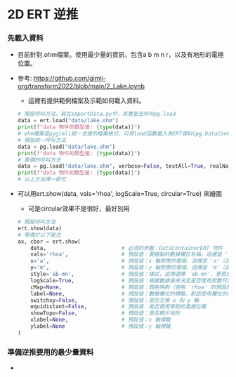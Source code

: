 # 2D ERT 逆推

### 先載入資料
+ 目前針對.ohm檔案。使用最少量的資訊，包含a b m n r，以及有地形的電極位置。
+ 參考: https://github.com/gimli-org/transform2022/blob/main/2_Lake.ipynb
  + 這裡有提供範例檔案及示範如何載入資料。
  ```python
  # 預設呼叫方法，寫在importData.py中，其實是去呼叫pg.load
  data = ert.load("data/lake.ohm")
  print(f"data 物件的類型是: {type(data)}")
  # ohm檔案是pygimli統一支援的檔案格式，可用load函數載入為ERT資料(pg.DataContainerERT)
  # 預設統一呼叫方法
  data = pg.load("data/lake.ohm")
  print(f"data 物件的類型是: {type(data)}")
  # 等價的呼叫方法
  data = pg.load("data/lake.ohm", verbose=False, testAll=True, realName=None)
  print(f"data 物件的類型是: {type(data)}")
  # 以上方法擇一即可
  ```
  
+ 可以用ert.show(data, vals='rhoa', logScale=True, circular=True) 來繪圖
  + 可是circular效果不是很好，最好別用
  ```python
  # 預設呼叫方法
  ert.show(data)
  # 等價於以下寫法
  ax, cbar = ert.show(
      data,                        # 必須的參數：DataContainerERT 物件
      vals='rhoa',                 # 預設值：要繪製的數據欄位名稱，這裡是 'rhoa'（電阻率）
      x='a',                       # 預設值：x 軸對應的電極，這裡是 'a'（源電極）
      y='m',                       # 預設值：y 軸對應的電極，這裡是 'm'（測量電極）
      style='ab-mn',               # 預設值：樣式，這裡選擇 'ab-mn'，意思是使用源電極和測量電極的各種組合
      logScale=True,               # 預設值：根據數據值來決定是否使用對數尺度，這裡默認使用對數尺度
      cMap=None,                   # 預設值：顏色映射（使用 'rhoa' 的預設顏色映射）
      label=None,                  # 預設值：數據欄位的標籤，默認使用欄位的單位
      switchxy=False,              # 預設值：是否交換 x 和 y 軸
      equidistant=False,           # 預設值：是否使用等距的電極位置
      showTopo=False,              # 預設值：是否顯示地形
      xlabel=None,                 # 預設值：x 軸標籤
      ylabel=None                  # 預設值：y 軸標籤
  )
  ```
### 準備逆推要用的最少量資料
+ 
